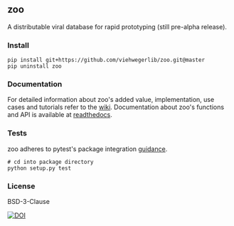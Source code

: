 ## zoo

A distributable viral database for rapid prototyping (still pre-alpha release).

### Install

```
pip install git+https://github.com/viehwegerlib/zoo.git@master
pip uninstall zoo
```

### Documentation

For detailed information about zoo's added value, implementation, use cases and tutorials refer to the [wiki](https://github.com/viehwegerlib/zoo/wiki). Documentation about zoo's functions and API is available at [readthedocs](https://readthedocs.org/).

### Tests

zoo adheres to pytest's package integration [guidance](http://doc.pytest.org/en/latest/goodpractices.html).

```
# cd into package directory
python setup.py test
```

### License

BSD-3-Clause

[![DOI](https://zenodo.org/badge/84596868.svg)](https://zenodo.org/badge/latestdoi/84596868)